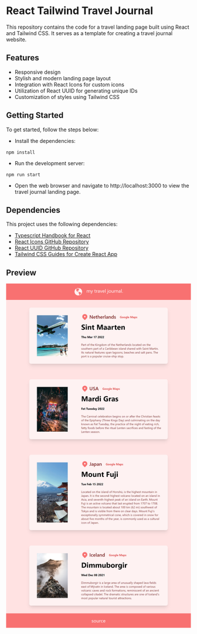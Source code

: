 # React Tailwind Travel Journal

This repository contains the code for a travel landing page built using React and Tailwind CSS. It serves as a template for creating a travel journal website.

## Features

- Responsive design
- Stylish and modern landing page layout
- Integration with React Icons for custom icons
- Utilization of React UUID for generating unique IDs
- Customization of styles using Tailwind CSS

## Getting Started

To get started, follow the steps below:

- Install the dependencies:

```
npm install
```

- Run the development server:

```
npm run start
```

- Open the web browser and navigate to http://localhost:3000 to view the travel journal landing page.

## Dependencies

This project uses the following dependencies:

- [Typescript Handbook for React](https://www.typescriptlang.org/docs/handbook/react.html)
- [React Icons GitHub Repository](https://github.com/react-icons/react-icons)
- [React UUID GitHub Repository](https://github.com/RickBr0wn/react-uuid)
- [Tailwind CSS Guides for Create React App](https://tailwindcss.com/docs/guides/create-react-app)

## Preview

![React-Tailwind-Travel-Journal](./public//preview.png)
